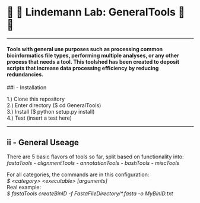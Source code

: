 # 🦠 🧬 Lindemann Lab: GeneralTools 🧬 🦠  

---  

#### Tools with general use purposes such as processing common bioinformatics file types, performing multiple analyses, or any other process that needs a tool. This toolshed has been created to deposit scripts that increase data processing efficiency by reducing redundancies.   

##i - Installation

1.) Clone this repository  
2.) Enter directory ($ cd GeneralTools)  
3.) Install ($ python setup.py install)  
4.) Test  (insert a test here)

---
## ii - General Useage
There are 5 basic flavors of tools so far, split based on functionality into:  
*fastaTools - alignmentTools - annotationTools - bashTools - miscTools*

For all categories, the commands are in this configuration:  
*$ \<category> \<executable> [arguments]*  
Real example:  
*$ fastaTools createBinID -f FastaFileDirectory/\*.fasta -o MyBinID.txt*
